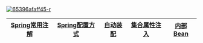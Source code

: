 <a href="https://ibb.co/nzGhSXS"><img src="https://i.ibb.co/NZvwz0z/65396afaff45-r.jpg" alt="65396afaff45-r" border="0"></a>


[Spring常用注解](https://github.com/stevenli91748/JAVA-Architecture/blob/master/JAVA%20Framework/Spring/Spring常用注解/README.md)|[Spring配置方式](https://github.com/stevenli91748/JAVA-Architecture/blob/master/JAVA%20Framework/Spring/Spring基础知识/Spring应用---Spring配置方式.md)|[自动装配](https://github.com/stevenli91748/JAVA-Architecture/blob/master/JAVA%20Framework/Spring/Spring基础知识/Spring应用---自动装配.md)|[集合属性注入](https://github.com/stevenli91748/JAVA-Architecture/blob/master/JAVA%20Framework/Spring/Spring基础知识/Spring应用---集合属性注入.md)|[内部Bean](https://github.com/stevenli91748/JAVA-Architecture/blob/master/JAVA%20Framework/Spring/Spring基础知识/Spring应用---内部Bean.md)|
---|---|---|---|---|
